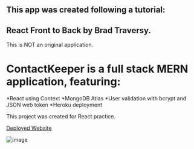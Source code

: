 
## This app was created following a tutorial:
## React Front to Back by Brad Traversy.
This is NOT an original application.

# ContactKeeper is a full stack MERN application, featuring:
*React using Context
*MongoDB Atlas
*User validation with bcrypt and JSON web token
*Heroku deployment

This project was created for React practice.

[Deployed Website](https://glacial-cove-85891.herokuapp.com/)

![image](https://user-images.githubusercontent.com/64741393/93001476-3c12f500-f4fd-11ea-9182-14474ffb145d.png)

